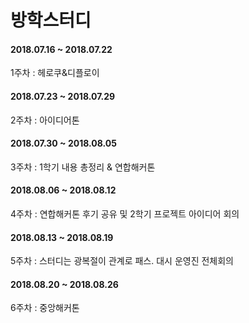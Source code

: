 # 방학스터디

#### 2018.07.16 ~ 2018.07.22
1주차 : 헤로쿠&디플로이

#### 2018.07.23 ~ 2018.07.29
2주차 : 아이디어톤

#### 2018.07.30 ~ 2018.08.05
3주차 : 1학기 내용 총정리 & 연합해커톤

#### 2018.08.06 ~ 2018.08.12
4주차 : 연합해커톤 후기 공유 및 2학기 프로젝트 아이디어 회의

#### 2018.08.13 ~ 2018.08.19 
5주차 : 스터디는 광복절이 관계로 패스. 대시 운영진 전체회의

#### 2018.08.20 ~ 2018.08.26
6주차 : 중앙해커톤

